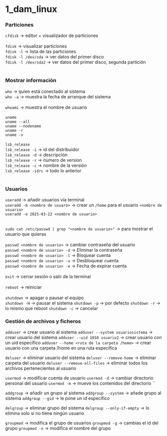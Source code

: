 # 1_dam_linux


### Particiones
`cfdisk` -> editor + visualizador de particiones <br>
<br>
`fdisk` -> visualizar particiones <br>
`fdisk -l` -> lista de las particiones <br>
`fdisk -l /dev/sda` -> ver datos del primer disco <br> 
`fdisk -l /dev/sda2` -> ver datos del primer disco, segunda partición <br>
<br>
### Mostrar información
`who` -> quien está conectado al sistema <br>
`who -a` -> muestra la fecha de arranque del sistema<br>
<br>
`whoami` -> muestra el nombre de usuario<br>
<br>
`uname`<br>
`uname --all`<br>
`uname --nodename`<br>
`uname -r`<br>
`uname -v`<br>
<br>
`lsb_release`<br>
`lsb_release -i` -> id del distribuidor<br>
`lsb_release -d` -> descripción<br>
`lsb_release -r` -> numero de version<br>
`lsb_release -c` -> nombre de la versión<br>
`lsb_release -idrc` -> todo lo anterior<br>
<br>
### Usuarios 
`useradd` -> añadir usuarios via terminal <br>
`useradd -m <nombre de usuaro>` -> crear un `/home` para el usuario `<nombre de usuario>`<br>
`useradd -e 2025-03-22 <nombre de usuario>` <br> <br>

`sudo cat /etc/passwd | grep "<nombre de usuario>"` -> para mostrar el usuario que quieras <br><br>
`passwd <nombre de usuario>` -> cambiar contraseña del usuario <br>
`passwd <nombre de usuario> -d` -> Eliminar la contraseña<br>
`passwd <nombre de usuario> -l` -> Bloquear cuenta<br>
`passwd <nombre de usuario> -u` -> Desbloquear cuenta<br>
`passwd <nombre de usuario> -e` -> Fecha de expirar cuenta <br><br>
`exit` -> cerrar sesión o salir de la terminal<br><br>
`reboot` -> reiniciar<br><br>
`shutdown` -> apagar o pausar el equipo<br>
`shutdown -H` -> pausar el sistema
`shutdown -p` -> por defecto
`shutdown -r` -> lo mismo que reboot
`shutdown -c` -> cancelar
 ### Gestión de archivos y ficheros
`adduser` -> crear usuario al sistema
`adduser --system usuariosistema` -> crear usuario del sistema
`adduser --uid 1010 usuario2` -> crear usuario con un uid específico
`adduser --home <ruta de la carpeta /home>` -> crear usuario con una carpeta /home en una ruta específica

`deluser` -> eliminar usuario del sistema
`deluser --remove-home` -> eliminar carpeta del usuario
`deluser --remove-all-files` -> eliminar todos los archivos pertenecientes al usuario

`usermod` -> modificar cuenta de usuario
`usermod -d` -> cambiar directorio personal del usuario 
`usermod -m` -> mueve los contenidos del directorio
``

`addgroup` -> añadir un grupo al sistema
`addgroup --system` -> añade grupo al sistema
`addgroup --gid` -> le pone un id específico

`delgroup` -> eliminar grupo del sistema
`delgroup --only-if-empty` -> lo elimina solo si no tiene ningún usuario

`groupmod` -> modifica el grupo de usuarios
`groupmod -g` -> cambias el id del grupo
`groupmod -n` -> modifica el nombre del grupo

